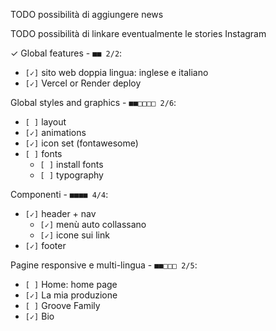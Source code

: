 


TODO possibilità di aggiungere news

TODO possibilità di linkare eventualmente le stories Instagram

✓ Global features - `■■ 2/2`:
  * `[✓]` sito web doppia lingua: inglese e italiano
  * `[✓]` Vercel or Render deploy

Global styles and graphics - `■■□□□□ 2/6`:
  * `[ ]` layout
  * `[✓]` animations
  * `[✓]` icon set (fontawesome)
  * `[ ]` fonts
    * `[ ]` install fonts
    * `[ ]` typography

Componenti - `■■■■ 4/4`:
  * `[✓]` header + nav
    * `[✓]` menù auto collassano
    * `[✓]` icone sui link
  * `[✓]` footer

Pagine responsive e multi-lingua - `■■□□□ 2/5`:
  * `[ ]` Home: home page
  * `[✓]` La mia produzione
  * `[ ]` Groove Family
  * `[✓]` Bio